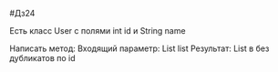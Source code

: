 #Дз24

Есть класс User с полями int id и String name

Написать метод:
    Входящий параметр: List<User> list
    Результат: List<User> в без дубликатов по id